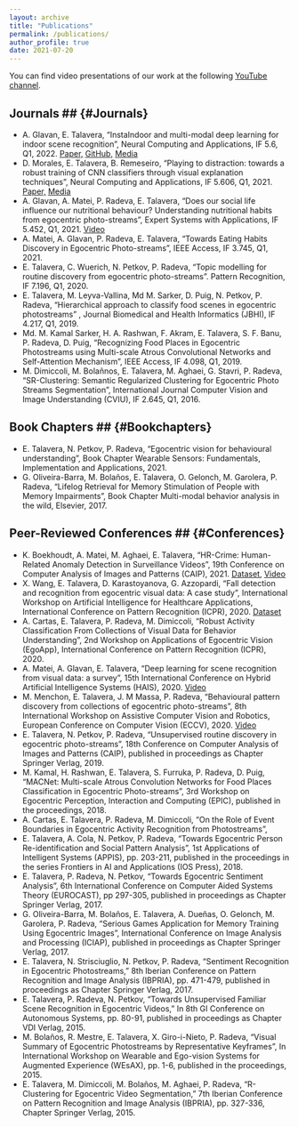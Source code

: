 ```yaml
---
layout: archive
title: "Publications"
permalink: /publications/
author_profile: true
date: 2021-07-20
---
```


You can find video presentations of our work at the following <u><a href="https://www.youtube.com/channel/UC3F55YP8PZWUOxs3vm1_amw">YouTube channel</a></u>.<br>

## Journals ## {#Journals}


* A. Glavan, E. Talavera, “InstaIndoor and multi-modal deep learning for indoor scene recognition”, Neural Computing and Applications, IF 5.6, Q1, 2022. <u><a href="https://arxiv.org/abs/2112.12409">Paper,</a></u> <u><a href="https://github.com/andreea-glavan/multimodal-audiovisual-scene-recognition">GitHub,</a></u> <u><a href="https://www.rug.nl/sciencelinx/nieuws/2022/01/instagram-teaches-ai-to-recognize-rooms
">Media</a></u>
* D. Morales, E. Talavera, B. Remeseiro, “Playing to distraction: towards a robust training of CNN classifiers through visual explanation
techniques”, Neural Computing and Applications, IF 5.606, Q1, 2021. <u><a href="https://link.springer.com/article/10.1007/s00521-021-06282-2">Paper,</a></u> <u><a href="https://www.rug.nl/sciencelinx/nieuws/2021/07/artificial-intelligence-learns-better-when-distracted">Media</a></u>
* A. Glavan, A. Matei, P. Radeva, E. Talavera, “Does our social life influence our nutritional behaviour? Understanding nutritional habits from egocentric photo-streams”, Expert Systems with Applications, IF 5.452, Q1, 2021. <u><a href="https://www.youtube.com/watch?v=an86sHu6qdg&t=1s">Video</a></u>
* A. Matei, A. Glavan, P. Radeva, E. Talavera, “Towards Eating Habits Discovery in Egocentric Photo-streams”, IEEE Access, IF 3.745, Q1, 2021.
* E. Talavera, C. Wuerich, N. Petkov, P. Radeva, “Topic modelling for routine discovery from egocentric photo-streams”. Pattern Recognition, IF 7.196, Q1, 2020.
* E. Talavera, M. Leyva-Vallina, Md M. Sarker, D. Puig, N. Petkov, P. Radeva, “Hierarchical approach to classify food scenes in egocentric photostreams” , Journal Biomedical and Health Informatics (JBHI), IF 4.217, Q1, 2019.
* Md. M. Kamal Sarker, H. A. Rashwan, F. Akram, E. Talavera, S. F. Banu, P. Radeva, D. Puig, “Recognizing Food Places in Egocentric Photostreams using Multi-scale Atrous Convolutional Networks and Self-Attention Mechanism”, IEEE Access, IF 4.098, Q1, 2019.
* M. Dimiccoli, M. Bolañnos, E. Talavera, M. Aghaei, G. Stavri, P. Radeva, “SR-Clustering: Semantic Regularized Clustering for Egocentric Photo
Streams Segmentation”, International Journal Computer Vision and Image Understanding (CVIU), IF 2.645, Q1, 2016.

## Book Chapters ## {#Bookchapters}
* E. Talavera, N. Petkov, P. Radeva, “Egocentric vision for behavioural understanding”, Book Chapter Wearable Sensors: Fundamentals, Implementation and Applications, 2021.
* G. Oliveira-Barra, M. Bolaños, E. Talavera, O. Gelonch, M. Garolera, P. Radeva, “Lifelog Retrieval for Memory Stimulation of People with
Memory Impairments”, Book Chapter Multi-modal behavior analysis in the wild, Elsevier, 2017.

## Peer-Reviewed Conferences ## {#Conferences}
* K. Boekhoudt, A. Matei, M. Aghaei, E. Talavera, “HR-Crime: Human-Related Anomaly Detection in Surveillance Videos”, 19th Conference on
Computer Analysis of Images and Patterns (CAIP), 2021. <u><a href="https://dataverse.nl/dataset.xhtml?persistentId=doi:10.34894/IRRDJE">Dataset</a></u>, <u><a href="https://www.youtube.com/watch?v=sljLQe6fwIw&t=5s">Video</a></u>
* X. Wang, E. Talavera, D. Karastoyanova, G. Azzopardi, “Fall detection and recognition from egocentric visual data: A case study”, International Workshop on Artificial Intelligence for Healthcare Applications, International Conference on Pattern Recognition (ICPR), 2020. <u><a href="https://dataverse.nl/dataset.xhtml?persistentId=doi:10.34894/3DV8BF">Dataset</a></u>
* A. Cartas, E. Talavera, P. Radeva, M. Dimiccoli, “Robust Activity Classification From Collections of Visual Data for Behavior Understanding”,
2nd Workshop on Applications of Egocentric Vision (EgoApp), International Conference on Pattern Recognition (ICPR), 2020.
* A. Matei, A. Glavan, E. Talavera, “Deep learning for scene recognition from visual data: a survey”, 15th International Conference on Hybrid Artificial Intelligence Systems (HAIS), 2020. <u><a href="https://www.youtube.com/watch?v=6e-Y1ZltWlQ">Video</a></u>
* M. Menchon, E. Talavera, J. M Massa, P. Radeva, “Behavioural pattern discovery from collections of egocentric photo-streams”, 8th International Workshop on Assistive Computer Vision and Robotics, European Conference on Computer Vision (ECCV), 2020. <u><a href="
https://www.youtube.com/watch?v=MoGu1KKIAxA&t=414s">Video</a></u>
* E. Talavera, N. Petkov, P. Radeva, “Unsupervised routine discovery in egocentric photo-streams”, 18th Conference on Computer Analysis of Images and Patterns (CAIP), published in proceedings as Chapter Springer Verlag, 2019.
* M. Kamal, H. Rashwan, E. Talavera, S. Furruka, P. Radeva, D. Puig, “MACNet: Multi-scale Atrous Convolution Networks for Food Places Classification in Egocentric Photo-streams”, 3rd Workshop on Egocentric Perception, Interaction and Computing (EPIC), published in the proceedings, 2018.
* A. Cartas, E. Talavera, P. Radeva, M. Dimiccoli, “On the Role of Event Boundaries in Egocentric Activity Recognition from Photostreams”,
* E. Talavera, A. Cola, N. Petkov, P. Radeva, “Towards Egocentric Person Re-identification and Social Pattern Analysis”, 1st Applications of Intelligent Systems (APPIS), pp. 203-211, published in the proceedings in the series Frontiers in AI and Applications (IOS Press), 2018.
* E. Talavera, P. Radeva, N. Petkov, “Towards Egocentric Sentiment Analysis”, 6th International Conference on Computer Aided Systems Theory (EUROCAST), pp 297-305, published in proceedings as Chapter Springer Verlag, 2017.
* G. Oliveira-Barra, M. Bolaños, E. Talavera, A. Dueñas, O. Gelonch, M. Garolera, P. Radeva, “Serious Games Application for Memory Training Using Egocentric Images”, International Conference on Image Analysis and Processing (ICIAP), published in proceedings as Chapter Springer Verlag, 2017.
* E. Talavera, N. Strisciuglio, N. Petkov, P. Radeva, “Sentiment Recognition in Egocentric Photostreams,” 8th Iberian Conference on Pattern Recognition and Image Analysis (IBPRIA), pp. 471-479, published in proceedings as Chapter Springer Verlag, 2017.
* E. Talavera, P. Radeva, N. Petkov, “Towards Unsupervised Familiar Scene Recognition in Egocentric Videos,” In 8th GI Conference on Autonomous Systems, pp. 80-91, published in proceedings as Chapter VDI Verlag, 2015.
* M. Bolaños, R. Mestre, E. Talavera, X. Giro-i-Nieto, P. Radeva, “Visual Summary of Egocentric Photostreams by Representative Keyframes”, In International Workshop on Wearable and Ego-vision Systems for Augmented Experience (WEsAX), pp. 1-6, published in the proceedings, 2015.
* E. Talavera, M. Dimiccoli, M. Bolaños, M. Aghaei, P. Radeva, “R-Clustering for Egocentric Video Segmentation,” 7th Iberian Conference on Pattern Recognition and Image Analysis (IBPRIA), pp. 327-336, Chapter Springer Verlag, 2015.
